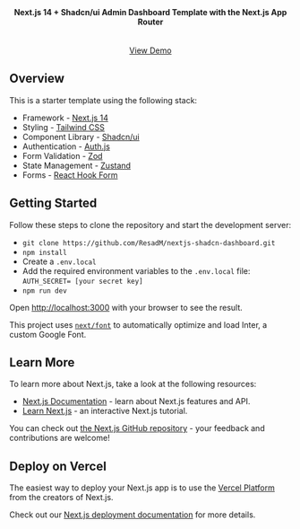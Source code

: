 <div align="center"><strong>Next.js 14 + Shadcn/ui Admin Dashboard Template with the Next.js App Router</strong></div>
<br />
<br />
<div align="center">
<a href="">View Demo</a>
<span>
</div>

## Overview

This is a starter template using the following stack:

- Framework - [Next.js 14](https://nextjs.org/)
- Styling - [Tailwind CSS](https://tailwindcss.com)
- Component Library - [Shadcn/ui](https://ui.shadcn.com)
- Authentication - [Auth.js](https://authjs.dev/)
- Form Validation - [Zod](https://zod.dev)
- State Management - [Zustand](https://docs.pmnd.rs/zustand/getting-started/introduction)
- Forms - [React Hook Form](https://react-hook-form.com/)

## Getting Started

Follow these steps to clone the repository and start the development server:

- `git clone https://github.com/ResadM/nextjs-shadcn-dashboard.git`
- `npm install`
- Create a `.env.local`
- Add the required environment variables to the `.env.local` file:
  `AUTH_SECRET= [your secret key]`
- `npm run dev`

Open [http://localhost:3000](http://localhost:3000) with your browser to see the result.

This project uses [`next/font`](https://nextjs.org/docs/basic-features/font-optimization) to automatically optimize and load Inter, a custom Google Font.

## Learn More

To learn more about Next.js, take a look at the following resources:

- [Next.js Documentation](https://nextjs.org/docs) - learn about Next.js features and API.
- [Learn Next.js](https://nextjs.org/learn) - an interactive Next.js tutorial.

You can check out [the Next.js GitHub repository](https://github.com/vercel/next.js/) - your feedback and contributions are welcome!

## Deploy on Vercel

The easiest way to deploy your Next.js app is to use the [Vercel Platform](https://vercel.com/new?utm_medium=default-template&filter=next.js&utm_source=create-next-app&utm_campaign=create-next-app-readme) from the creators of Next.js.

Check out our [Next.js deployment documentation](https://nextjs.org/docs/deployment) for more details.
